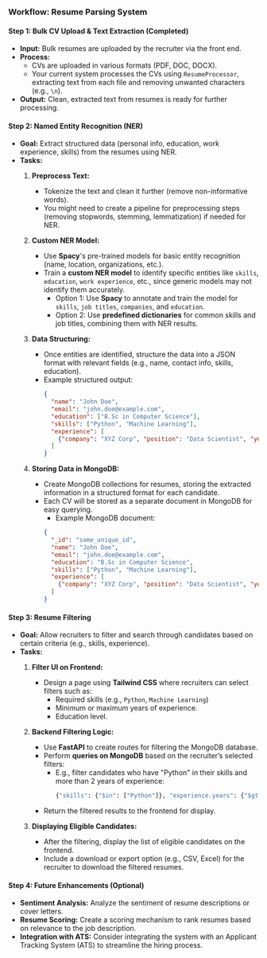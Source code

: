 ### Workflow: Resume Parsing System

#### Step 1: **Bulk CV Upload & Text Extraction (Completed)**
- **Input:** Bulk resumes are uploaded by the recruiter via the front end.
- **Process:** 
  - CVs are uploaded in various formats (PDF, DOC, DOCX).
  - Your current system processes the CVs using `ResumeProcessor`, extracting text from each file and removing unwanted characters (e.g., `\n`).
- **Output:** Clean, extracted text from resumes is ready for further processing.

#### Step 2: **Named Entity Recognition (NER)**
- **Goal:** Extract structured data (personal info, education, work experience, skills) from the resumes using NER.
- **Tasks:**
  1. **Preprocess Text:**
     - Tokenize the text and clean it further (remove non-informative words).
     - You might need to create a pipeline for preprocessing steps (removing stopwords, stemming, lemmatization) if needed for NER.
     
  2. **Custom NER Model:**
     - Use **Spacy**'s pre-trained models for basic entity recognition (name, location, organizations, etc.).
     - Train a **custom NER model** to identify specific entities like `skills`, `education`, `work experience`, etc., since generic models may not identify them accurately.
       - Option 1: Use **Spacy** to annotate and train the model for `skills`, `job titles`, `companies`, and `education`.
       - Option 2: Use **predefined dictionaries** for common skills and job titles, combining them with NER results.
       
  3. **Data Structuring:**
     - Once entities are identified, structure the data into a JSON format with relevant fields (e.g., name, contact info, skills, education).
     - Example structured output:
       ```json
       {
         "name": "John Doe",
         "email": "john.doe@example.com",
         "education": ["B.Sc in Computer Science"],
         "skills": ["Python", "Machine Learning"],
         "experience": [
           {"company": "XYZ Corp", "position": "Data Scientist", "years": 3}
         ]
       }
       ```

  4. **Storing Data in MongoDB:**
     - Create MongoDB collections for resumes, storing the extracted information in a structured format for each candidate.
     - Each CV will be stored as a separate document in MongoDB for easy querying.
       - Example MongoDB document:
       ```json
       {
         "_id": "some_unique_id",
         "name": "John Doe",
         "email": "john.doe@example.com",
         "education": "B.Sc in Computer Science",
         "skills": ["Python", "Machine Learning"],
         "experience": [
           {"company": "XYZ Corp", "position": "Data Scientist", "years": 3}
         ]
       }
       ```

#### Step 3: **Resume Filtering**
- **Goal:** Allow recruiters to filter and search through candidates based on certain criteria (e.g., skills, experience).
- **Tasks:**
  1. **Filter UI on Frontend:**
     - Design a page using **Tailwind CSS** where recruiters can select filters such as:
       - Required skills (e.g., `Python`, `Machine Learning`)
       - Minimum or maximum years of experience.
       - Education level.
       
  2. **Backend Filtering Logic:**
     - Use **FastAPI** to create routes for filtering the MongoDB database.
     - Perform **queries on MongoDB** based on the recruiter’s selected filters:
       - E.g., filter candidates who have "Python" in their skills and more than 2 years of experience:
         ```python
         {"skills": {"$in": ["Python"]}, "experience.years": {"$gte": 2}}
         ```
     - Return the filtered results to the frontend for display.

  3. **Displaying Eligible Candidates:**
     - After the filtering, display the list of eligible candidates on the frontend.
     - Include a download or export option (e.g., CSV, Excel) for the recruiter to download the filtered resumes.

#### Step 4: **Future Enhancements (Optional)**
- **Sentiment Analysis:** Analyze the sentiment of resume descriptions or cover letters.
- **Resume Scoring:** Create a scoring mechanism to rank resumes based on relevance to the job description.
- **Integration with ATS:** Consider integrating the system with an Applicant Tracking System (ATS) to streamline the hiring process.

